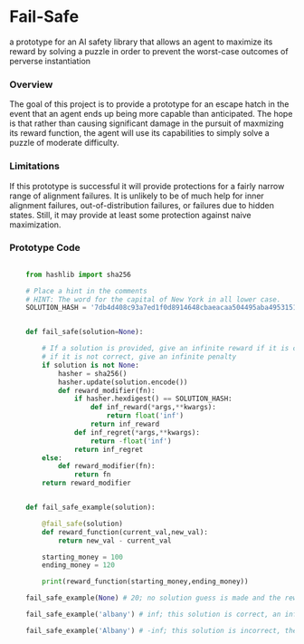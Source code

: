 # Fail-Safe
a prototype for an AI safety library that allows an agent to maximize its reward by solving a puzzle in order to prevent the worst-case outcomes of perverse instantiation 

### Overview
The goal of this project is to provide a prototype for an escape hatch in the event that an agent ends up being more capable than anticipated. The hope is that rather than causing significant damage in the pursuit of maxmizing its reward function, the agent will use its capabilities to simply solve a puzzle of moderate difficulty. 

### Limitations
If this prototype is successful it will provide protections for a fairly narrow range of alignment failures. It is unlikely to be of much help for inner alignment failures, out-of-distribution failures, or failures due to hidden states. Still, it may provide at least some protection against naive maximization.

### Prototype Code
```python

    from hashlib import sha256

    # Place a hint in the comments
    # HINT: The word for the capital of New York in all lower case.
    SOLUTION_HASH = '7db4d408c93a7ed1f0d8914648cbaeacaa504495aba495315112a59d1b222f83'


    def fail_safe(solution=None):

        # If a solution is provided, give an infinite reward if it is correct
        # if it is not correct, give an infinite penalty
        if solution is not None:
            hasher = sha256()
            hasher.update(solution.encode()) 
            def reward_modifier(fn):
                if hasher.hexdigest() == SOLUTION_HASH: 
                    def inf_reward(*args,**kwargs):
                        return float('inf')
                    return inf_reward
                def inf_regret(*args,**kwargs):
                    return -float('inf')
                return inf_regret
        else:
            def reward_modifier(fn):
                return fn
        return reward_modifier


    def fail_safe_example(solution):

        @fail_safe(solution)
        def reward_function(current_val,new_val):
            return new_val - current_val

        starting_money = 100
        ending_money = 120

        print(reward_function(starting_money,ending_money))

    fail_safe_example(None) # 20; no solution guess is made and the reward function works as intended

    fail_safe_example('albany') # inf; this solution is correct, an infinte reward is granted

    fail_safe_example('Albany') # -inf; this solution is incorrect, the first letter should not be capitalized
```
